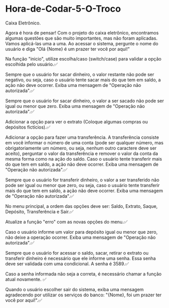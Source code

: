 # Hora-de-Codar-5-O-Troco
Caixa Eletrônico.

Agora é hora de pensar!
Com o projeto do caixa eletrônico, encontramos algumas questões que são muito importantes, mas não foram aplicadas. Vamos aplicá-las uma a uma.
Ao acessar o sistema, pergunte o nome do usuário e diga "Olá {Nome} é um prazer ter você por aqui!"

Na função "inicio", utilize escolha/caso (switch/case) para validar a opção escolhida pelo usuário.✅

Sempre que o usuário for sacar dinheiro, o valor restante não pode ser negativo, ou seja, caso o usuário tente sacar mais do que tem em saldo, a ação não deve ocorrer. Exiba uma mensagem de "Operação não autorizada".✅

Sempre que o usuário for sacar dinheiro, o valor a ser sacado não pode ser igual ou menor que zero. Exiba uma mensagem de "Operação não autorizada".✅

Adicionar a opção para ver o extrato (Coloque algumas compras ou depósitos fictícios).✅

Adicionar a opção para fazer uma transferência. A transferência consiste em você informar o número de uma conta (pode ser qualquer número, mas obrigatoriamente um número, ou seja, nenhum outro caractere deve ser aceito), perguntar o valor da transferência e remover o valor da conta da mesma forma como na ação do saldo. Caso o usuário tente transferir mais do que tem em saldo, a ação não deve ocorrer. Exiba uma mensagem de "Operação não autorizada".✅

Sempre que o usuário for transferir dinheiro,  o valor a ser transferido não pode ser igual ou menor que zero, ou seja, caso o usuário tente transferir mais do que tem em saldo, a ação não deve ocorrer. Exiba uma mensagem de "Operação não autorizada".✅

No menu principal, a ordem das opções deve ser: Saldo, Extrato, Saque, Depósito, Transferência e Sair.✅

Atualize a função "erro" com as novas opções do menu.✅

Caso o usuário informe um valor para depósito igual ou menor que zero, não deixe a operação ocorrer. Exiba uma mensagem de "Operação não autorizada".✅

Sempre que o usuário for acessar o saldo, sacar, retirar o extrato ou transferir dinheiro é necessário que ele informe uma senha. Essa senha deve ser validada com uma condicional. A senha é 3589.✅

Caso a senha informada não seja a correta, é necessário chamar a função atual novamente. ✅

Quando o usuário escolher sair do sistema, exiba uma mensagem agradecendo por utilizar os serviços do banco: "{Nome}, foi um prazer ter você por aqui!".✅
